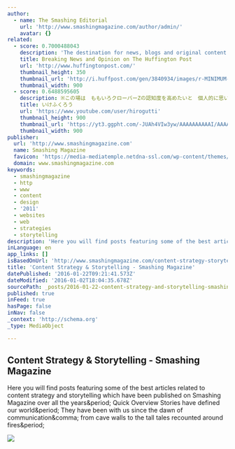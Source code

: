 ```yaml
---
author:
  - name: The Smashing Editorial
    url: 'http://www.smashingmagazine.com/author/admin/'
    avatar: {}
related:
  - score: 0.7000488043
    description: 'The destination for news, blogs and original content offering coverage of US politics, entertainment, style, world news, technology and comedy - Huffington Post'
    title: Breaking News and Opinion on The Huffington Post
    url: 'http://www.huffingtonpost.com/'
    thumbnail_height: 350
    thumbnail_url: 'http://i.huffpost.com/gen/3840934/images/r-MINIMUM-WAGE-huge.jpg'
    thumbnail_width: 900
  - score: 0.6488595605
    description: ※この場は　ももいろクローバーZの認知度を高めたいと　個人的に思い　YouTube内で制作してるチャンネルであることをご了承下さい ※アップした動画は突然削除することもありますのでご了承下さい
    title: いけふくろう
    url: 'https://www.youtube.com/user/hirogutti'
    thumbnail_height: 900
    thumbnail_url: 'https://yt3.ggpht.com/-JUAh4VIw3yw/AAAAAAAAAAI/AAAAAAAAAAA/Dp48nyc1uOg/s900-c-k-no/photo.jpg'
    thumbnail_width: 900
publisher:
  url: 'http://www.smashingmagazine.com'
  name: Smashing Magazine
  favicon: 'https://media-mediatemple.netdna-ssl.com/wp-content/themes/smashing-magazine/assets/images/favicon.png'
  domain: www.smashingmagazine.com
keywords:
  - smashingmagazine
  - http
  - www
  - content
  - design
  - '2011'
  - websites
  - web
  - strategies
  - storytelling
description: 'Here you will find posts featuring some of the best articles related to content strategy and storytelling which have been published on Smashing Magazine over all the years. Quick Overview Stories have defined our world. They have been with us since the dawn of communication, from cave walls to the tall tales recounted around fires.'
inLanguage: en
app_links: []
isBasedOnUrl: 'http://www.smashingmagazine.com/content-strategy-storytelling/'
title: 'Content Strategy & Storytelling - Smashing Magazine'
datePublished: '2016-01-22T09:21:41.573Z'
dateModified: '2016-01-02T18:04:35.678Z'
sourcePath: _posts/2016-01-22-content-strategy-and-storytelling-smashing-magazine.md
published: true
inFeed: true
hasPage: false
inNav: false
_context: 'http://schema.org'
_type: MediaObject

---
```

<article style=""><h1>Content Strategy &amp; Storytelling - Smashing Magazine</h1><p>Here you will find posts featuring some of the best articles related to content strategy and storytelling which have been published on Smashing Magazine over all the years&amp;period; Quick Overview Stories have defined our world&amp;period; They have been with us since the dawn of communication&amp;comma; from cave walls to the tall tales recounted around fires&amp;period;</p><img src="https://media-mediatemple.netdna-ssl.com/wp-content/uploads/2012/03/ogilvy-rolls-royce-ad.jpg" /></article>